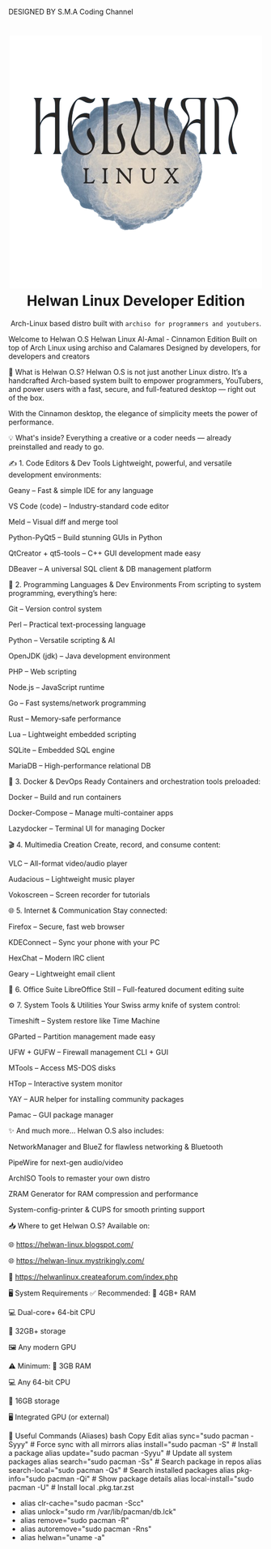 DESIGNED BY S.M.A Coding Channel
<h1 align="center"><img src="https://github.com/helwan-linux/Helwan-Artwork/blob/main/icons/icon.png"></img><br>Helwan Linux Developer Edition</h1>
<p align="center">Arch-Linux based distro built with <code>archiso for programmers and youtubers</code>.</p>

Welcome to Helwan O.S
Helwan Linux Al-Amal - Cinnamon Edition
Built on top of Arch Linux using archiso and Calamares
Designed by developers, for developers and creators

🚀 What is Helwan O.S?
Helwan O.S is not just another Linux distro.
It’s a handcrafted Arch-based system built to empower programmers, YouTubers, and power users with a fast, secure, and full-featured desktop — right out of the box.

With the Cinnamon desktop, the elegance of simplicity meets the power of performance.

💡 What's inside?
Everything a creative or a coder needs — already preinstalled and ready to go.

✍️ 1. Code Editors & Dev Tools
Lightweight, powerful, and versatile development environments:

Geany – Fast & simple IDE for any language

VS Code (code) – Industry-standard code editor

Meld – Visual diff and merge tool

Python-PyQt5 – Build stunning GUIs in Python

QtCreator + qt5-tools – C++ GUI development made easy

DBeaver – A universal SQL client & DB management platform

🧠 2. Programming Languages & Dev Environments
From scripting to system programming, everything’s here:

Git – Version control system

Perl – Practical text-processing language

Python – Versatile scripting & AI

OpenJDK (jdk) – Java development environment

PHP – Web scripting

Node.js – JavaScript runtime

Go – Fast systems/network programming

Rust – Memory-safe performance

Lua – Lightweight embedded scripting

SQLite – Embedded SQL engine

MariaDB – High-performance relational DB

🐳 3. Docker & DevOps Ready
Containers and orchestration tools preloaded:

Docker – Build and run containers

Docker-Compose – Manage multi-container apps

Lazydocker – Terminal UI for managing Docker

🎬 4. Multimedia Creation
Create, record, and consume content:

VLC – All-format video/audio player

Audacious – Lightweight music player

Vokoscreen – Screen recorder for tutorials

🌐 5. Internet & Communication
Stay connected:

Firefox – Secure, fast web browser

KDEConnect – Sync your phone with your PC

HexChat – Modern IRC client

Geary – Lightweight email client

📝 6. Office Suite
LibreOffice Still – Full-featured document editing suite

⚙️ 7. System Tools & Utilities
Your Swiss army knife of system control:

Timeshift – System restore like Time Machine

GParted – Partition management made easy

UFW + GUFW – Firewall management CLI + GUI

MTools – Access MS-DOS disks

HTop – Interactive system monitor

YAY – AUR helper for installing community packages

Pamac – GUI package manager

✨ And much more...
Helwan O.S also includes:

NetworkManager and BlueZ for flawless networking & Bluetooth

PipeWire for next-gen audio/video

ArchISO Tools to remaster your own distro

ZRAM Generator for RAM compression and performance

System-config-printer & CUPS for smooth printing support

📥 Where to get Helwan O.S?
Available on:

🌐 https://helwan-linux.blogspot.com/

🌐 https://helwan-linux.mystrikingly.com/

🧵 https://helwanlinux.createaforum.com/index.php

🖥️ System Requirements
✅ Recommended:
💾 4GB+ RAM

💻 Dual-core+ 64-bit CPU

💽 32GB+ storage

🖼️ Any modern GPU

⚠️ Minimum:
💾 3GB RAM

💻 Any 64-bit CPU

💽 16GB storage

🖥️ Integrated GPU (or external)

🧪 Useful Commands (Aliases)
bash
Copy
Edit
alias sync="sudo pacman -Syyy"            # Force sync with all mirrors
alias install="sudo pacman -S"            # Install a package
alias update="sudo pacman -Syyu"          # Update all system packages
alias search="sudo pacman -Ss"            # Search package in repos
alias search-local="sudo pacman -Qs"      # Search installed packages
alias pkg-info="sudo pacman -Qi"          # Show package details
alias local-install="sudo pacman -U"      # Install local .pkg.tar.zst
* alias clr-cache="sudo pacman -Scc"
* alias unlock="sudo rm /var/lib/pacman/db.lck"
* alias remove="sudo pacman -R"
* alias autoremove="sudo pacman -Rns"
* alias helwan="uname -a"
